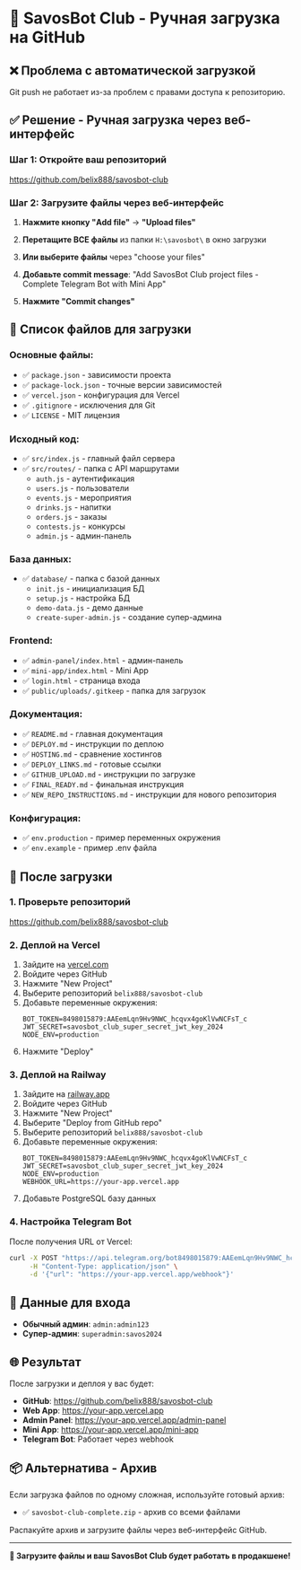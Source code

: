 # 🚀 SavosBot Club - Ручная загрузка на GitHub

## ❌ Проблема с автоматической загрузкой
Git push не работает из-за проблем с правами доступа к репозиторию.

## ✅ Решение - Ручная загрузка через веб-интерфейс

### Шаг 1: Откройте ваш репозиторий
https://github.com/belix888/savosbot-club

### Шаг 2: Загрузите файлы через веб-интерфейс

1. **Нажмите кнопку "Add file"** → **"Upload files"**

2. **Перетащите ВСЕ файлы** из папки `H:\savosbot\` в окно загрузки

3. **Или выберите файлы** через "choose your files"

4. **Добавьте commit message**: "Add SavosBot Club project files - Complete Telegram Bot with Mini App"

5. **Нажмите "Commit changes"**

## 📁 Список файлов для загрузки

### Основные файлы:
- ✅ `package.json` - зависимости проекта
- ✅ `package-lock.json` - точные версии зависимостей
- ✅ `vercel.json` - конфигурация для Vercel
- ✅ `.gitignore` - исключения для Git
- ✅ `LICENSE` - MIT лицензия

### Исходный код:
- ✅ `src/index.js` - главный файл сервера
- ✅ `src/routes/` - папка с API маршрутами
  - `auth.js` - аутентификация
  - `users.js` - пользователи
  - `events.js` - мероприятия
  - `drinks.js` - напитки
  - `orders.js` - заказы
  - `contests.js` - конкурсы
  - `admin.js` - админ-панель

### База данных:
- ✅ `database/` - папка с базой данных
  - `init.js` - инициализация БД
  - `setup.js` - настройка БД
  - `demo-data.js` - демо данные
  - `create-super-admin.js` - создание супер-админа

### Frontend:
- ✅ `admin-panel/index.html` - админ-панель
- ✅ `mini-app/index.html` - Mini App
- ✅ `login.html` - страница входа
- ✅ `public/uploads/.gitkeep` - папка для загрузок

### Документация:
- ✅ `README.md` - главная документация
- ✅ `DEPLOY.md` - инструкции по деплою
- ✅ `HOSTING.md` - сравнение хостингов
- ✅ `DEPLOY_LINKS.md` - готовые ссылки
- ✅ `GITHUB_UPLOAD.md` - инструкции по загрузке
- ✅ `FINAL_READY.md` - финальная инструкция
- ✅ `NEW_REPO_INSTRUCTIONS.md` - инструкции для нового репозитория

### Конфигурация:
- ✅ `env.production` - пример переменных окружения
- ✅ `env.example` - пример .env файла

## 🎯 После загрузки

### 1. Проверьте репозиторий
https://github.com/belix888/savosbot-club

### 2. Деплой на Vercel
1. Зайдите на [vercel.com](https://vercel.com)
2. Войдите через GitHub
3. Нажмите "New Project"
4. Выберите репозиторий `belix888/savosbot-club`
5. Добавьте переменные окружения:
   ```
   BOT_TOKEN=8498015879:AAEemLqn9Hv9NWC_hcqvx4goKlVwNCFsT_c
   JWT_SECRET=savosbot_club_super_secret_jwt_key_2024
   NODE_ENV=production
   ```
6. Нажмите "Deploy"

### 3. Деплой на Railway
1. Зайдите на [railway.app](https://railway.app)
2. Войдите через GitHub
3. Нажмите "New Project"
4. Выберите "Deploy from GitHub repo"
5. Выберите репозиторий `belix888/savosbot-club`
6. Добавьте переменные окружения:
   ```
   BOT_TOKEN=8498015879:AAEemLqn9Hv9NWC_hcqvx4goKlVwNCFsT_c
   JWT_SECRET=savosbot_club_super_secret_jwt_key_2024
   NODE_ENV=production
   WEBHOOK_URL=https://your-app.vercel.app
   ```
7. Добавьте PostgreSQL базу данных

### 4. Настройка Telegram Bot
После получения URL от Vercel:
```bash
curl -X POST "https://api.telegram.org/bot8498015879:AAEemLqn9Hv9NWC_hcqvx4goKlVwNCFsT_c/setWebhook" \
     -H "Content-Type: application/json" \
     -d '{"url": "https://your-app.vercel.app/webhook"}'
```

## 🔑 Данные для входа

- **Обычный админ**: `admin:admin123`
- **Супер-админ**: `superadmin:savos2024`

## 🌐 Результат

После загрузки и деплоя у вас будет:
- **GitHub**: https://github.com/belix888/savosbot-club
- **Web App**: https://your-app.vercel.app
- **Admin Panel**: https://your-app.vercel.app/admin-panel
- **Mini App**: https://your-app.vercel.app/mini-app
- **Telegram Bot**: Работает через webhook

## 📦 Альтернатива - Архив

Если загрузка файлов по одному сложная, используйте готовый архив:
- ✅ `savosbot-club-complete.zip` - архив со всеми файлами

Распакуйте архив и загрузите файлы через веб-интерфейс GitHub.

---

**🚀 Загрузите файлы и ваш SavosBot Club будет работать в продакшене!**
